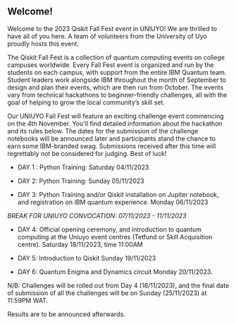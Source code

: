 ## Welcome!

Welcome to the 2023 Qiskit Fall Fest event in UNIUYO! We are thrilled to have all of you here. A team of volunteers from the University of Uyo proudly hosts this event.

The Qiskit Fall Fest is a collection of quantum computing events on college campuses worldwide. Every Fall Fest event is organized and run by the students on each campus, with support from the entire IBM Quantum team. Student leaders work alongside IBM throughout the month of September to design and plan their events, which are then run from October. The events vary from technical hackathons to beginner-friendly challenges, all with the goal of helping to grow the local community’s skill set.

Our UNIUYO Fall Fest will feature an exciting challenge event commencing on the 4th November. You'll find detailed information about the hackathon and its rules below. The dates for the submission of the challenge notebooks will be announced later and participants stand the chance to earn some IBM-branded swag. Submissions received after this time will regrettably not be considered for judging. Best of luck!

- DAY 1 : Python Training:  Saturday 04/11/2023 

- DAY 2: Python Training: Sunday 05/11/2023 

- DAY 3: Python Training and/or Qiskit installation on Jupiter notebook, and registration on IBM quantum experience. Monday 06/11/2023

_BREAK FOR UNIUYO CONVOCATION: 07/11/2023 - 11/11/2023_

- DAY 4: Official opening ceremony, and introduction to quantum computing at the Uniuyo event centres (Tetfund or Skill Acquisition centre). Saturday 18/11/2023, time 11:00AM

- DAY 5: Introduction to Qiskit Sunday 19/11/2023 

- DAY 6: Quantum Enigma and Dynamics circuit  Monday 20/11/2023. 

N/B: Challenges will be rolled out from Day 4 (18/11/2023), and the final date of submission of all the challenges will be on Sunday (25/11/2023) at 11:59PM WAT.

Results are to be announced afterwards.
